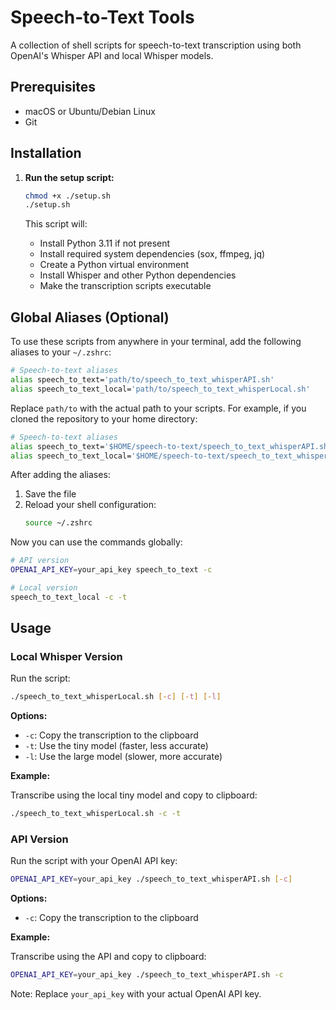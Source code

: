 # Speech-to-Text Tools

A collection of shell scripts for speech-to-text transcription using both OpenAI's Whisper API and local Whisper models.

## Prerequisites

- macOS or Ubuntu/Debian Linux
- Git

## Installation

1. **Run the setup script:**

    ```bash
    chmod +x ./setup.sh
    ./setup.sh
    ```

    This script will:
    - Install Python 3.11 if not present
    - Install required system dependencies (sox, ffmpeg, jq)
    - Create a Python virtual environment
    - Install Whisper and other Python dependencies
    - Make the transcription scripts executable

## Global Aliases (Optional)

To use these scripts from anywhere in your terminal, add the following aliases to your `~/.zshrc`:

```bash
# Speech-to-text aliases
alias speech_to_text='path/to/speech_to_text_whisperAPI.sh'
alias speech_to_text_local='path/to/speech_to_text_whisperLocal.sh'
```

Replace `path/to` with the actual path to your scripts. For example, if you cloned the repository to your home directory:

```bash
# Speech-to-text aliases
alias speech_to_text='$HOME/speech-to-text/speech_to_text_whisperAPI.sh'
alias speech_to_text_local='$HOME/speech-to-text/speech_to_text_whisperLocal.sh'
```

After adding the aliases:
1. Save the file
2. Reload your shell configuration:
   ```bash
   source ~/.zshrc
   ```

Now you can use the commands globally:

```bash
# API version
OPENAI_API_KEY=your_api_key speech_to_text -c

# Local version
speech_to_text_local -c -t
```

## Usage

### Local Whisper Version

Run the script:

```bash
./speech_to_text_whisperLocal.sh [-c] [-t] [-l]
```

**Options:**

- `-c`: Copy the transcription to the clipboard
- `-t`: Use the tiny model (faster, less accurate)
- `-l`: Use the large model (slower, more accurate)

**Example:**

Transcribe using the local tiny model and copy to clipboard:

```bash
./speech_to_text_whisperLocal.sh -c -t
```

### API Version

Run the script with your OpenAI API key:

```bash
OPENAI_API_KEY=your_api_key ./speech_to_text_whisperAPI.sh [-c]
```

**Options:**

- `-c`: Copy the transcription to the clipboard

**Example:**

Transcribe using the API and copy to clipboard:

```bash
OPENAI_API_KEY=your_api_key ./speech_to_text_whisperAPI.sh -c
```

Note: Replace `your_api_key` with your actual OpenAI API key.
